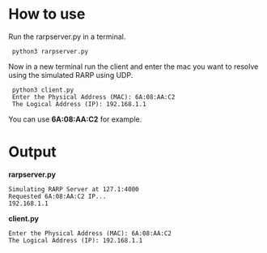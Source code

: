 # How to use

Run the rarpserver.py in a terminal.

```
 python3 rarpserver.py
```

Now in a new terminal run the client and enter the mac you want to 
resolve using the simulated RARP using UDP.

```
 python3 client.py
 Enter the Physical Address (MAC): 6A:08:AA:C2
 The Logical Address (IP): 192.168.1.1
```


You can use **6A:08:AA:C2** for example.

# Output

**rarpserver.py**

```
Simulating RARP Server at 127.1:4000
Requested 6A:08:AA:C2 IP... 
192.168.1.1

```


**client.py**

```
Enter the Physical Address (MAC): 6A:08:AA:C2
The Logical Address (IP): 192.168.1.1
```
